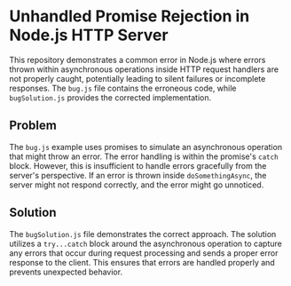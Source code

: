 # Unhandled Promise Rejection in Node.js HTTP Server

This repository demonstrates a common error in Node.js where errors thrown within asynchronous operations inside HTTP request handlers are not properly caught, potentially leading to silent failures or incomplete responses.  The `bug.js` file contains the erroneous code, while `bugSolution.js` provides the corrected implementation.

## Problem

The `bug.js` example uses promises to simulate an asynchronous operation that might throw an error. The error handling is within the promise's `catch` block.  However, this is insufficient to handle errors gracefully from the server's perspective. If an error is thrown inside `doSomethingAsync`, the server might not respond correctly, and the error might go unnoticed.

## Solution

The `bugSolution.js` file demonstrates the correct approach. The solution utilizes a `try...catch` block around the asynchronous operation to capture any errors that occur during request processing and sends a proper error response to the client. This ensures that errors are handled properly and prevents unexpected behavior.
